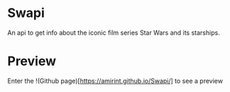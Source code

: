 # Swapi

An api to get info about the iconic film series Star Wars and its starships.

# Preview

Enter the !(Github page)[https://amirint.github.io/Swapi/] to see a preview